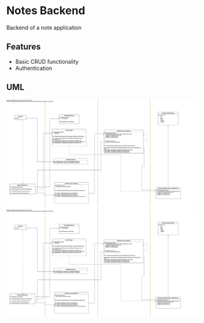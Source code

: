 # Notes Backend
Backend of a note application

## Features
- Basic CRUD functionality
- Authentication

## UML
![uml](./uml.png)
<img src="./uml.png">